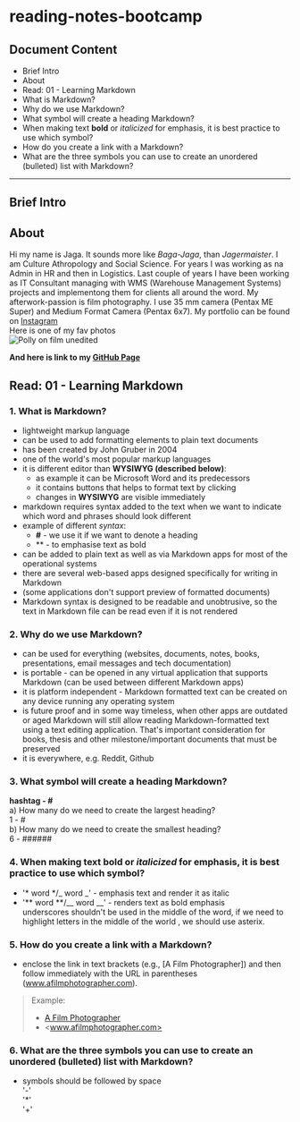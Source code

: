 # reading-notes-bootcamp
## Document Content
- Brief Intro
- About
- Read: 01 - Learning Markdown
 - What is Markdown?
 - Why do we use Markdown?
 - What symbol will create a heading Markdown?
 - When making text **bold** or *italicized* for emphasis, it is best practice to use which symbol?
 - How do you create a link with a Markdown?
 - What are the three symbols you can use to create an unordered (bulleted) list with Markdown?

***
## Brief Intro
## About
Hi my name is Jaga. It sounds more like *Baga-Jaga*, than *Jagermaister*. I am Culture Athropology and Social Science. For years I was working as na Admin in HR and then in Logistics. Last couple of years I have been working as IT Consultant managing with WMS (Warehouse Management Systems) projects and implementong them for clients all around the word.
My afterwork-passion is film photography. I use 35 mm camera (Pentax ME Super) and Medium Format Camera (Pentax 6x7). My portfolio can be found on [Instagram](https://www.instagram.com/jagagalganek/?hl=en)  
Here is one of my fav photos  
![Polly on film unedited](Polly.jpg)

   **And here is link to my [**GitHub Page**](https://yagagauaganek.github.io/reading-notes-bootcamp/)**

## Read: 01 - Learning Markdown
### 1. What is Markdown?
- lightweight markup language <br>
- can be used to add formatting elements to plain text documents
- has been created by John Gruber in 2004
- one of the world's most popular markup languages
- it is different editor than **WYSIWYG (described below)**:
  + as example it can be Microsoft Word and its predecessors
  + it contains buttons that helps to format text by clicking
  + changes in __WYSIWYG__ are visible immediately
- markdown requires syntax added to the text when we want to indicate which word and phrases should look different
- example of different *syntax*:
  + **#** - we use it if we want to denote a heading
  + ** -  to emphasise text as bold
- can be added to plain text as well as via Markdown apps for most of the operational systems 
- there are several web-based apps designed specifically for writing in Markdown 
- (some applications don't support preview of formatted documents)
- Markdown syntax is designed to be readable and unobtrusive, so the text in Markdown file can be read even if it is not rendered
### 2. Why do we use Markdown?
- can be used for everything (websites, documents, notes, books, presentations, email messages and tech documentation)
- is portable - can be opened in any virtual application that supports Markdown (can be used between different Markdown apps)
- it is platform independent - Markdown formatted text can be created on any device running any operating system
- is future proof and in some way timeless, when other apps are outdated or aged Markdown will still allow reading Markdown-formatted text using a text editing application. That's important consideration for books, thesis and other milestone/important documents that must be preserved
- it is everywhere, e.g. Reddit, Github
### 3. What symbol will create a heading Markdown?
**hashtag - #**  
  a) How many do we need to create the largest heading?  
1 - #  
  b) How many do we need to create the smallest heading?  
6 - ######  
### 4. When making text **bold** or *italicized* for emphasis, it is best practice to use which symbol?
- '* word */_ word _' - emphasis text and render it as italic  
- '** word **/__ word __' - renders text as bold emphasis  
underscores shouldn't be used in the middle of the word, if we need to highlight letters in the middle of the world , we should use asterix.
### 5. How do you create a link with a Markdown?
- enclose the link in text brackets (e.g., [A Film Photographer]) and then follow immediately with the URL in parentheses (www.afilmphotographer.com). 
> Example:
> - [A Film Photographer](www.afilmphotographer.com)
> - <www.afilmphotographer.com>
### 6. What are the three symbols you can use to create an unordered (bulleted) list with Markdown?
- symbols should be followed by space  
'-'  
'*'  
'+'  

